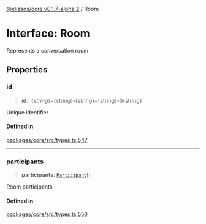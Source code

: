 [@elizaos/core v0.1.7-alpha.2](../index.md) / Room

# Interface: Room

Represents a conversation room

## Properties

### id

> **id**: \`$\{string\}-$\{string\}-$\{string\}-$\{string\}-$\{string\}\`

Unique identifier

#### Defined in

[packages/core/src/types.ts:547](https://github.com/elizaOS/eliza/blob/main/packages/core/src/types.ts#L547)

***

### participants

> **participants**: [`Participant`](Participant.md)[]

Room participants

#### Defined in

[packages/core/src/types.ts:550](https://github.com/elizaOS/eliza/blob/main/packages/core/src/types.ts#L550)
